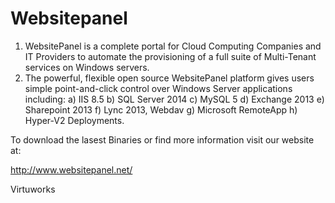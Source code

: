 # Websitepanel

1) WebsitePanel is a complete portal for Cloud Computing Companies and IT Providers to automate the provisioning of a full suite of Multi-Tenant services on Windows servers. 
2) The powerful, flexible open source WebsitePanel platform gives users simple point-and-click control over Windows Server applications including:
    a) IIS 8.5 
    b) SQL Server 2014 
    c) MySQL 5 
    d) Exchange 2013 
    e) Sharepoint 2013 
    f) Lync 2013, Webdav 
    g) Microsoft RemoteApp
    h) Hyper-V2 Deployments.

To download the lasest Binaries or find more information visit our website at: 

http://www.websitepanel.net/

Virtuworks
